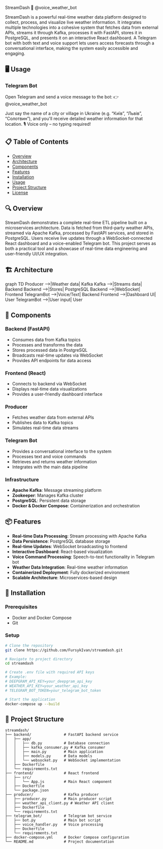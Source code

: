 StreamDash 🚀
@voice_weather_bot

StreamDash is a powerful real-time weather data platform designed to collect, process, and visualize live weather information. It integrates multiple technologies into a cohesive system that fetches data from external APIs, streams it through Kafka, processes it with FastAPI, stores it in PostgreSQL, and presents it on an interactive React dashboard.
A Telegram bot with both text and voice support lets users access forecasts through a conversational interface, making the system easily accessible and engaging.

## 🖥️ Usage

### Telegram Bot
Open Telegram and send a voice message to the bot:
👉 @voice_weather_bot

Just say the name of a city or village in Ukraine (e.g. “Київ”, “Львів”, “Солотвин”), and you'll receive detailed weather information for that location.
🎙️ Voice only – no typing required!

## 📋 Table of Contents
- [Overview](#overview)
- [Architecture](#architecture)
- [Components](#components)
- [Features](#features)
- [Installation](#installation)
- [Usage](#usage)
- [Project Structure](#project-structure)
- [License](#license)

## 🔍 Overview

StreamDash demonstrates a complete real-time ETL pipeline built on a microservices architecture. Data is fetched from third-party weather APIs, streamed via Apache Kafka, processed by FastAPI services, and stored in PostgreSQL. Users receive live updates through a WebSocket-connected React dashboard and a voice-enabled Telegram bot.
This project serves as both a practical tool and a showcase of real-time data engineering and user-friendly UI/UX integration.

## 🏗️ Architecture

graph TD
    Producer -->|Weather data| Kafka
    Kafka -->|Streams data| Backend
    Backend -->|Stores| PostgreSQL
    Backend -->|WebSocket| Frontend
    TelegramBot -->|Voice/Text| Backend
    Frontend -->|Dashboard UI| User
    TelegramBot -->|User input| User

## 🧩 Components

### Backend (FastAPI)
- Consumes data from Kafka topics
- Processes and transforms the data
- Stores processed data in PostgreSQL
- Broadcasts real-time updates via WebSocket
- Provides API endpoints for data access

### Frontend (React)
- Connects to backend via WebSocket
- Displays real-time data visualizations
- Provides a user-friendly dashboard interface

### Producer
- Fetches weather data from external APIs
- Publishes data to Kafka topics
- Simulates real-time data streams

### Telegram Bot
- Provides a conversational interface to the system
- Processes text and voice commands
- Retrieves and returns weather information
- Integrates with the main data pipeline

### Infrastructure
- **Apache Kafka**: Message streaming platform
- **Zookeeper**: Manages Kafka cluster
- **PostgreSQL**: Persistent data storage
- **Docker & Docker Compose**: Containerization and orchestration

## 📦 Features

- **Real-time Data Processing**: Stream processing with Apache Kafka
- **Data Persistence**: PostgreSQL database storage
- **Real-time Updates**: WebSocket broadcasting to frontend
- **Interactive Dashboard**: React-based visualization
- **Voice Command Processing**: Speech-to-text functionality in Telegram bot
- **Weather Data Integration**: Real-time weather information
- **Containerized Deployment**: Fully dockerized environment
- **Scalable Architecture**: Microservices-based design

## 🚀 Installation

### Prerequisites
- Docker and Docker Compose
- Git

### Setup
```bash
# Clone the repository
git clone https://github.com/FursykIvan/streamdash.git

# Navigate to project directory
cd streamdash

# Create .env file with required API keys
# Example:
# DEEPGRAM_API_KEY=your_deepgram_api_key
# WEATHER_API_KEY=your_weather_api_key
# TELEGRAM_BOT_TOKEN=your_telegram_bot_token

# Start the application
docker-compose up --build
```

## 📁 Project Structure
```
streamdash/
├── backend/               # FastAPI backend service
│   ├── app/
│   │   ├── db.py          # Database connection
│   │   ├── kafka_consumer.py # Kafka consumer
│   │   ├── main.py        # Main application
│   │   ├── models.py      # Data models
│   │   └── websocket.py   # WebSocket implementation
│   ├── Dockerfile
│   └── requirements.txt
├── frontend/              # React frontend
│   ├── src/
│   │   └── App.js         # Main React component
│   ├── Dockerfile
│   └── package.json
├── producer/              # Kafka producer
│   ├── producer.py        # Main producer script
│   ├── weather_api_client.py # Weather API client
│   ├── Dockerfile
│   └── requirements.txt
├── telegram_bot/          # Telegram bot service
│   ├── bot.py             # Main bot script
│   ├── voice_handler.py   # Voice processing
│   ├── Dockerfile
│   └── requirements.txt
├── docker-compose.yml     # Docker Compose configuration
└── README.md              # Project documentation
```

